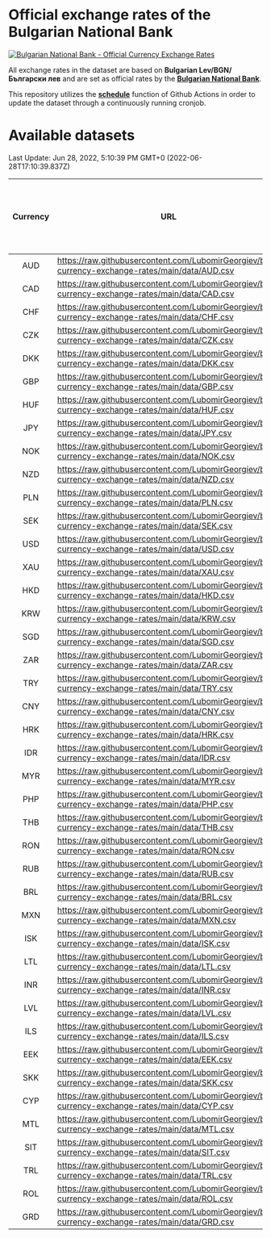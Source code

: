 # Official exchange rates of the Bulgarian National Bank

[![Bulgarian National Bank - Official Currency Exchange Rates](https://github.com/LubomirGeorgiev/bnb-currency-exchange-rates/actions/workflows/update-rates.yml/badge.svg?branch=main)](https://github.com/LubomirGeorgiev/bnb-currency-exchange-rates/actions/workflows/update-rates.yml)

All exchange rates in the dataset are based on **Bulgarian Lev/BGN/Български лев** and are set as official rates by the [**Bulgarian National Bank**](https://www.bnb.bg/Statistics/StExternalSector/StExchangeRates/StERForeignCurrencies/index.htm?toLang=_EN).

This repository utilizes the [**schedule**](https://docs.github.com/en/actions/reference/events-that-trigger-workflows) function of Github Actions in order to update the dataset through a continuously running cronjob.

# Available datasets

<!-- START LINKS (DO NOT EVER FU*ING DELETE THIS COMMENT FOR THE LOVE OF YOUR LIFE!!! IF YOU ARE CURIOS HOW IT WORKS, YOU CAN HAVE A LOOK AT ./src/updateReadme.ts) -->

Last Update: Jun 28, 2022, 5:10:39 PM GMT+0 (2022-06-28T17:10:39.837Z)

| Currency | URL                                                                                             | Number of records | Number of missing days that were filled in |
| :------: | ----------------------------------------------------------------------------------------------- | :---------------: | :----------------------------------------: |
|   AUD    | https://raw.githubusercontent.com/LubomirGeorgiev/bnb-currency-exchange-rates/main/data/AUD.csv |       8176        |                    2525                    |
|   CAD    | https://raw.githubusercontent.com/LubomirGeorgiev/bnb-currency-exchange-rates/main/data/CAD.csv |       8176        |                    2525                    |
|   CHF    | https://raw.githubusercontent.com/LubomirGeorgiev/bnb-currency-exchange-rates/main/data/CHF.csv |       8176        |                    2525                    |
|   CZK    | https://raw.githubusercontent.com/LubomirGeorgiev/bnb-currency-exchange-rates/main/data/CZK.csv |       8176        |                    2525                    |
|   DKK    | https://raw.githubusercontent.com/LubomirGeorgiev/bnb-currency-exchange-rates/main/data/DKK.csv |       8176        |                    2525                    |
|   GBP    | https://raw.githubusercontent.com/LubomirGeorgiev/bnb-currency-exchange-rates/main/data/GBP.csv |       8176        |                    2525                    |
|   HUF    | https://raw.githubusercontent.com/LubomirGeorgiev/bnb-currency-exchange-rates/main/data/HUF.csv |       8176        |                    2525                    |
|   JPY    | https://raw.githubusercontent.com/LubomirGeorgiev/bnb-currency-exchange-rates/main/data/JPY.csv |       8176        |                    2525                    |
|   NOK    | https://raw.githubusercontent.com/LubomirGeorgiev/bnb-currency-exchange-rates/main/data/NOK.csv |       8176        |                    2525                    |
|   NZD    | https://raw.githubusercontent.com/LubomirGeorgiev/bnb-currency-exchange-rates/main/data/NZD.csv |       8176        |                    2525                    |
|   PLN    | https://raw.githubusercontent.com/LubomirGeorgiev/bnb-currency-exchange-rates/main/data/PLN.csv |       8176        |                    2525                    |
|   SEK    | https://raw.githubusercontent.com/LubomirGeorgiev/bnb-currency-exchange-rates/main/data/SEK.csv |       8176        |                    2525                    |
|   USD    | https://raw.githubusercontent.com/LubomirGeorgiev/bnb-currency-exchange-rates/main/data/USD.csv |       8176        |                    2525                    |
|   XAU    | https://raw.githubusercontent.com/LubomirGeorgiev/bnb-currency-exchange-rates/main/data/XAU.csv |       8176        |                    2527                    |
|   HKD    | https://raw.githubusercontent.com/LubomirGeorgiev/bnb-currency-exchange-rates/main/data/HKD.csv |       7876        |                    2436                    |
|   KRW    | https://raw.githubusercontent.com/LubomirGeorgiev/bnb-currency-exchange-rates/main/data/KRW.csv |       7876        |                    2436                    |
|   SGD    | https://raw.githubusercontent.com/LubomirGeorgiev/bnb-currency-exchange-rates/main/data/SGD.csv |       7876        |                    2436                    |
|   ZAR    | https://raw.githubusercontent.com/LubomirGeorgiev/bnb-currency-exchange-rates/main/data/ZAR.csv |       7876        |                    2436                    |
|   TRY    | https://raw.githubusercontent.com/LubomirGeorgiev/bnb-currency-exchange-rates/main/data/TRY.csv |       6356        |                    1964                    |
|   CNY    | https://raw.githubusercontent.com/LubomirGeorgiev/bnb-currency-exchange-rates/main/data/CNY.csv |       6236        |                    1928                    |
|   HRK    | https://raw.githubusercontent.com/LubomirGeorgiev/bnb-currency-exchange-rates/main/data/HRK.csv |       6236        |                    1928                    |
|   IDR    | https://raw.githubusercontent.com/LubomirGeorgiev/bnb-currency-exchange-rates/main/data/IDR.csv |       6236        |                    1928                    |
|   MYR    | https://raw.githubusercontent.com/LubomirGeorgiev/bnb-currency-exchange-rates/main/data/MYR.csv |       6236        |                    1928                    |
|   PHP    | https://raw.githubusercontent.com/LubomirGeorgiev/bnb-currency-exchange-rates/main/data/PHP.csv |       6236        |                    1928                    |
|   THB    | https://raw.githubusercontent.com/LubomirGeorgiev/bnb-currency-exchange-rates/main/data/THB.csv |       6236        |                    1928                    |
|   RON    | https://raw.githubusercontent.com/LubomirGeorgiev/bnb-currency-exchange-rates/main/data/RON.csv |       6177        |                    1910                    |
|   RUB    | https://raw.githubusercontent.com/LubomirGeorgiev/bnb-currency-exchange-rates/main/data/RUB.csv |       6117        |                    1888                    |
|   BRL    | https://raw.githubusercontent.com/LubomirGeorgiev/bnb-currency-exchange-rates/main/data/BRL.csv |       5264        |                    1629                    |
|   MXN    | https://raw.githubusercontent.com/LubomirGeorgiev/bnb-currency-exchange-rates/main/data/MXN.csv |       5264        |                    1629                    |
|   ISK    | https://raw.githubusercontent.com/LubomirGeorgiev/bnb-currency-exchange-rates/main/data/ISK.csv |       5174        |                    1601                    |
|   LTL    | https://raw.githubusercontent.com/LubomirGeorgiev/bnb-currency-exchange-rates/main/data/LTL.csv |       5149        |                    1578                    |
|   INR    | https://raw.githubusercontent.com/LubomirGeorgiev/bnb-currency-exchange-rates/main/data/INR.csv |       4897        |                    1515                    |
|   LVL    | https://raw.githubusercontent.com/LubomirGeorgiev/bnb-currency-exchange-rates/main/data/LVL.csv |       4786        |                    1466                    |
|   ILS    | https://raw.githubusercontent.com/LubomirGeorgiev/bnb-currency-exchange-rates/main/data/ILS.csv |       4181        |                    1304                    |
|   EEK    | https://raw.githubusercontent.com/LubomirGeorgiev/bnb-currency-exchange-rates/main/data/EEK.csv |       3992        |                    1218                    |
|   SKK    | https://raw.githubusercontent.com/LubomirGeorgiev/bnb-currency-exchange-rates/main/data/SKK.csv |       2974        |                    916                     |
|   CYP    | https://raw.githubusercontent.com/LubomirGeorgiev/bnb-currency-exchange-rates/main/data/CYP.csv |       2908        |                    892                     |
|   MTL    | https://raw.githubusercontent.com/LubomirGeorgiev/bnb-currency-exchange-rates/main/data/MTL.csv |       2608        |                    803                     |
|   SIT    | https://raw.githubusercontent.com/LubomirGeorgiev/bnb-currency-exchange-rates/main/data/SIT.csv |       2544        |                    780                     |
|   TRL    | https://raw.githubusercontent.com/LubomirGeorgiev/bnb-currency-exchange-rates/main/data/TRL.csv |       1818        |                    559                     |
|   ROL    | https://raw.githubusercontent.com/LubomirGeorgiev/bnb-currency-exchange-rates/main/data/ROL.csv |       1699        |                    526                     |
|   GRD    | https://raw.githubusercontent.com/LubomirGeorgiev/bnb-currency-exchange-rates/main/data/GRD.csv |        359        |                    107                     |

<!-- END LINKS (DO NOT EVER FU*ING DELETE THIS COMMENT FOR THE LOVE OF YOUR LIFE!!! IF YOU ARE CURIOS HOW IT WORKS, YOU CAN HAVE A LOOK AT ./src/updateReadme.ts) -->
